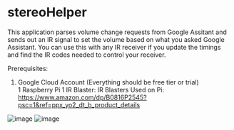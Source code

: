 # stereoHelper
This application parses volume change requests from Google Assitant and sends out an IR signal to set the volume based on what you asked Google Assistant.
You can use this with any IR receiver if you update the timings and find the IR codes needed to control your receiver. 

Prerequisites:
1. Google Cloud Account (Everything should be free tier or trial)  
1 Raspberry Pi
1 IR Blaster: IR Blasters Used on Pi: https://www.amazon.com/dp/B0816P2545?psc=1&ref=ppx_yo2_dt_b_product_details

![image](https://user-images.githubusercontent.com/30816431/139593499-e0ec49c3-c9db-439f-a7cf-72b103b9ef54.png)
![image](https://user-images.githubusercontent.com/30816431/139593510-a36128cf-7bc7-4575-bc56-7adbffd34817.png)


